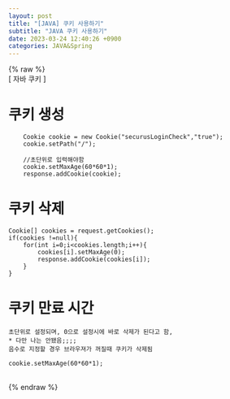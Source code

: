 ```yaml
---  
layout: post  
title: "[JAVA] 쿠키 사용하기"  
subtitle: "JAVA 쿠키 사용하기"  
date: 2023-03-24 12:40:26 +0900  
categories: JAVA&Spring  
---  
```

{% raw %}  
[ 자바 쿠키 ]  
  
# 쿠키 생성  
  
		Cookie cookie = new Cookie("securusLoginCheck","true");  
		cookie.setPath("/");  
  
		//초단위로 입력해야함  
		cookie.setMaxAge(60*60*1);  
		response.addCookie(cookie);  
  
# 쿠키 삭제  
  
	Cookie[] cookies = request.getCookies();  
	if(cookies !=null){  
		for(int i=0;i<cookies.length;i++){  
			cookies[i].setMaxAge(0);  
			response.addCookie(cookies[i]);  
		}  
	}  
  
#  쿠키 만료 시간  
	초단위로 설정되며, 0으로 설정시에 바로 삭제가 된다고 함,  
	* 다만 나는 안됐음;;;;  
	음수로 지정할 경우 브라우져가 꺼질때 쿠키가 삭제됨  
  
	cookie.setMaxAge(60*60*1);  
  
                                                                                                                                                                                                                                                                                                                                                                                                                                                                                     
{% endraw %}